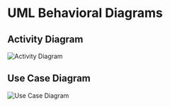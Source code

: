 # UML Behavioral Diagrams


## Activity Diagram

![Activity Diagram](https://github.com/stepin105296/N-Point_Fast_Fourier_Transform_Calculator/blob/master/6_ImagesAndVideos/Activity%20Diagram.png)


## Use Case Diagram

![Use Case Diagram](https://github.com/stepin105296/N-Point_Fast_Fourier_Transform_Calculator/blob/master/6_ImagesAndVideos/Use%20Case%20Diagram.png)

